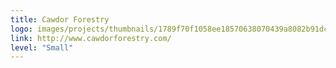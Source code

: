 ```yaml
---
title: Cawdor Forestry
logo: images/projects/thumbnails/1789f70f1058ee18570638070439a8082b91dca8.png.150x50_q85.jpg
link: http://www.cawdorforestry.com/
level: "Small"
---
```

